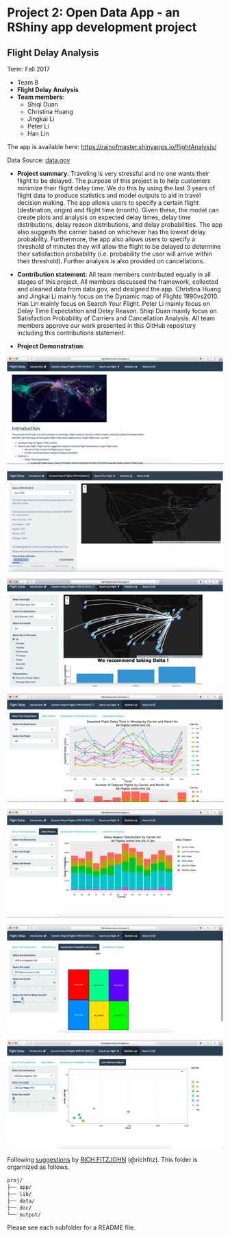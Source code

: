 # Project 2: Open Data App - an RShiny app development project

## Flight Delay Analysis
Term: Fall 2017

+ Team 8
+ **Flight Delay Analysis**
+ **Team members**:
	+ Shiqi Duan
	+ Christina Huang 
	+ Jingkai Li
	+ Peter Li
	+ Han Lin

The app is available here: https://rainofmaster.shinyapps.io/flightAnalysis/

Data Source: [data.gov](https://www.transtats.bts.gov/DL_SelectFields.asp?Table_ID=236&DB_Short_Name=On-Time)

+ **Project summary**: Traveling is very stressful and no one wants their flight to be delayed. The purpose of this project is to help customers minimize their flight delay time. We do this by using the last 3 years of flight data to produce statistics and model outputs to aid in travel decision making. The app allows users to specify a certain flight (destination, origin) and flight time (month). Given these, the model can create plots and analysis on expected delay times, delay time distributions, delay reason distributions, and delay probabilities. The app also suggests the carrier based on whichever has the lowest delay probability. Furthermore, the app also allows users to specify a threshold of minutes they will allow the flight to be delayed to determine their satisfaction probability (i.e. probability the user will arrive within their threshold). Further analysis is also provided on cancellations.

+ **Contribution statement**: All team members contributed equally in all stages of this project. All members discussed the framework, collected and cleaned data from data.gov, and designed the app. Christina Huang and Jingkai Li mainly focus on the Dynamic map of Flights 1990vs2010. Han Lin mainly focus on Search Your Flight. Peter Li mainly focus on Delay Time Expectation and Delay Reason. Shiqi Duan mainly focus on Satisfaction Probability of Carriers and Cancellation Analysis. All team members approve our work presented in this GitHub repository including this contributions statement. 

+ **Project Demonstration**:

![screenshot](doc/screenshot1.png)

![screenshot](doc/screenshot8.jpg)

![screenshot](doc/screenshot3.png)

![screenshot](doc/screenshot4.png)

![screenshot](doc/screenshot5.png)

![screenshot](doc/screenshot6.png)

![screenshot](doc/screenshot7.png)


Following [suggestions](http://nicercode.github.io/blog/2013-04-05-projects/) by [RICH FITZJOHN](http://nicercode.github.io/about/#Team) (@richfitz). This folder is orgarnized as follows.

```
proj/
├── app/
├── lib/
├── data/
├── doc/
└── output/
```

Please see each subfolder for a README file.

